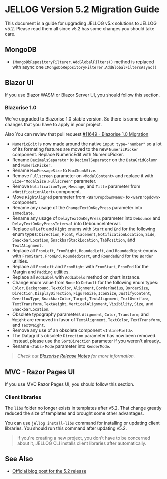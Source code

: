# JELLOG Version 5.2 Migration Guide

This document is a guide for upgrading JELLOG v5.x solutions to JELLOG v5.2. Please read them all since v5.2 has some changes you should take care.


## MongoDB

- `IMongoDbRepositoryFilterer.AddGlobalFilters()` method is replaced with async one `IMongoDbRepositoryFilterer.AddGlobalFiltersAsync()` 

## Blazor UI
If you use Blazor WASM or Blazor Server UI, you should follow this section.

### Blazorise 1.0
We've upgraded to Blazorise 1.0 stable version. So there is some breaking changes that you have to apply in your project.

Also You can review that pull request [#11649 - Blazorise 1.0 Migration](https://github.com/jellogframework/jellog/pull/11649)

- `NumericEdit` is now made around the native `input type="number"` so a lot of its formating features are moved to the new `NumericPicker` component. Replace NumericEdit with NumericPicker.
- Rename `DecimalsSeparator` to `DecimalSeparator` on the `DataGridColumn` and `NumericPicker`.
- Rename `MaxMessageSize` to `MaxChunkSize`.
- Remove `Fullscreen` parameter on `<ModalContent>` and replace it with `Size="ModalSize.Fullscreen"` parameter.
- Remove `NotificationType`, `Message`, and `Title` parameter from `<NotificationAlert>` component.
- Move `RightAligned` parameter from `<BarDropdownMenu>` to `<BarDropdown>` component.
- Rename any usage of the `ChangeTextOnKeyPress` parameter into `Immediate`.
- Rename any usage of `DelayTextOnKeyPress` parameter into `Debounce` and `DelayTextOnKeyPressInterval` into DebounceInterval.
- Replace all `Left` and `Right` enums with `Start` and `End` for the following enum types: `Direction`, `Float`, `Placement`, `NotificationLocation`, `Side`, `SnackbarLocation`, `SnackbarStackLocation`, `TabPosition`, and `TextAlignment`.
- Replace all `FromLeft`, `FromRight`, `RoundedLeft`, and `RoundedRight` enums with `FromStart`, `FromEnd`, `RoundedStart`, and `RoundedEnd` for the `Border` utilities.
- Replace all `FromLeft` and `FromRight` with `FromStart`, `FromEnd` for the Margin and `Padding` utilities.
- Replace all `AddLabel` with `AddLabels` method on chart instance.
- Change enum value from `None` to `Default` for the following enum types: `Color`, `Background`, `TextColor`, `Alignment`, `BorderRadius`, `BorderSize`, `Direction`, `DisplayDirection`, `FigureSize`, `IconSize`, `JustifyContent`, `OverflowType`, `SnackbarColor`, `Target`, `TextAlignment`, `TextOverflow`, `TextTransform`, `TextWeight`, `VerticalAlignment`, `Visibility`, `Size`, and `SnackbarLocation`.
- Obsolete typography parameters `Alignment`, `Color`, `Transform`, and `Weight` are removed in favor of `TextAlignment`, `TextColor`, `TextTransform`, and `TextWeight`.
- Remove any use of an obsolete component `<InlineField>`.
- The Datagrid's obsolete `Direction` parameter has now been removed. Instead, please use the `SortDirection` parameter if you weren't already..
- Rename `<Tabs>` `Mode` parameter into `RenderMode`.

> _Check out [Blazorise Release Notes](https://preview.blazorise.com/news/release-notes/100) for more information._

## MVC - Razor Pages UI

If you use MVC Razor Pages UI, you should follow this section.

### Client libraries
The `libs` folder no longer exists in templates after v5.2. That change greatly reduced the size of templates and brought some other advantages.

You can use `jellog install-libs` command for installing or updating client libraries. You should run this command after updating v5.2.

> If you're creating a new project, you don't have to be concerned about it, JELLOG CLI installs client libraries after automatically.

## See Also

* [Official blog post for the 5.2 release](https://blog.jellog.io/jellog/JELLOG.IO-Platform-5-2-RC-Has-Been-Published)

